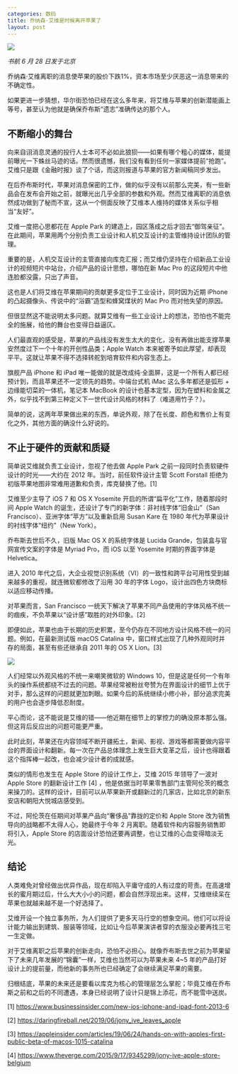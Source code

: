 ```yaml
---
categories: 数码
title: 乔纳森·艾维是时候离开苹果了
layout: post
---
```


![](http://ww1.sinaimg.cn/large/4b91f9d5ly1g4gosfza8aj20sc0fb7bk.jpg)

*书航 6 月 28 日发于北京*

乔纳森·艾维离职的消息使苹果的股价下跌1%，资本市场至少厌恶这一消息带来的不确定性。

如果更进一步猜想，华尔街恐怕已经在这么多年来，将艾维与苹果的创新潜能画上等号，甚至认为他就是确保乔布斯“遗志”准确传达的那个人。

## 不断缩小的舞台

向来自诩消息灵通的投行人士本可不必如此狼狈——如果有哪个粗心的媒体，能提前曝光一下蛛丝马迹的话。然而很遗憾，我们没有看到任何一家媒体提前“抢跑”。艾维只是跟《金融时报》谈了个话，而这则报道与苹果的官方新闻稿同步发出。

在后乔布斯时代，苹果对消息保密的工作，做的似乎没有以前那么完美，有一些新品会在发布会开始之前，就曝光出几乎全部的参数和外观。然而艾维离职的消息依然成功做到了秘而不宣，这从一个侧面反映了艾维本人维持的媒体关系似乎相当“友好”。

艾维一度把心思都花在 Apple Park 的建造上，园区落成之后才回去“御驾亲征”。在此期间，苹果用两个分别负责工业设计和人机交互设计的主管维持设计团队的管理。

重要的是，人机交互设计的主管直接向库克汇报；而艾维仍坚持在介绍新品工业设计的视频短片中站台，介绍产品的设计思想，哪怕在新 Mac Pro 的这段短片中他连脸都没露，只出了声音。

这也是人们将艾维在苹果期间的贡献更多定位于工业设计，同时因为近期 iPhone 的凸起摄像头、传说中的“浴霸”造型和蜂窝煤状的 Mac Pro 而对他失望的原因。

但很显然这不能说明太多问题。就算艾维有一些工业设计上的想法，恐怕也不能完全的施展，给他的舞台也变得日益逼仄。

人们最直观的感受是，苹果的产品线没有发生太大的变化，没有再做出能支撑苹果安然度过下一个十年的开创性品类；Apple Watch 本来被寄予如此厚望，却表现平平。这就让苹果不得不选择转舵到培育软件和内容生态上。

旗舰产品 iPhone 和 iPad 唯一能做的就是改成纯·全面屏，这是一个所有人都已经预计到，而且苹果还不一定领先的趋势。中端台式机 iMac 这么多年都还是弧形 + 边缘能切菜的一体机，笔记本 MacBook 的设计也基本定型，因为在塑料和金属之外，似乎找不到第三种定义下一世代设计风格的材料了（难道用竹子？）。

简单的说，这两年苹果做出来的东西，单说外观，除了在长度、颜色和售价上有变化之外，其他方面的确没什么好说的。

## 不止于硬件的贡献和质疑

简单说艾维就负责工业设计，忽视了他去做 Apple Park 之前一段同时负责软硬件设计的时光——大约在 2012 年。当时，前任软件设计主管 Scott Forstall 拒绝为初版苹果地图非常难用道歉和负责，库克替换了他。[1]

艾维至少主导了 iOS 7 和 OS X Yosemite 开启的所谓“扁平化”工作，随着那段时间 Apple Watch 的诞生，还设计了专门的新字体：非衬线字体“旧金山”（San Francisco）、亚洲字体“苹方”以及重新启用 Susan Kare 在 1980 年代为苹果设计的衬线字体“纽约”（New York）。

乔布斯去世后不久，旧版 Mac OS X 的系统字体是 Lucida Grande，包装盒与官网宣传文案的字体是 Myriad Pro，而 iOS 以至 Yosemite 时期的界面字体是 Helvetica。

进入 2010 年代之后，大企业视觉识别系统（VI）的一致性和跨平台可用性受到越来越多的重视，就连微软都修改了沿用 30 年的字体 Logo，设计出四色方块商标以适应移动传播。

对苹果而言，San Francisco 一统天下解决了苹果不同产品使用的字体风格不统一的痼疾，不负苹果以“设计感”取胜的对外印象。[2]

即便如此，苹果也由于长期的历史积累，至今仍存在不同地方设计风格不统一的问题。例如，在最新测试版 macOS Catalina 中，窗口样式出现了几种外观同时并存的局面，甚至有些还继承自 2011 年的 OS X Lion。[3]

![](http://ww1.sinaimg.cn/large/4b91f9d5gy1g4go29yzfaj210o0pmqsc.jpg)

人们经常以外观风格的不统一来嘲笑微软的 Windows 10，但是这是任何一个有年头的操作系统都绕不过去的问题。苹果经常被粉丝夸赞为在界面设计的细节上优于对手，那么这样的问题就更加刺眼。如果今后的系统继续小修小补，部分追求完美的用户也会逐步降低忍耐度。

平心而论，这不能说是艾维的错——他近期在细节上的掌控力的确没原本那么强。但这背后反应出的问题可能更严重。

此时此刻，苹果还在内容领域不断开疆拓土，新闻、影视、游戏等都需要做内容平台的界面设计和翻新。每一次在产品总体理念上发生巨大变革之后，设计也得跟着这个指挥棒一起改，也会减少设计者的成就感。

类似的情形也发生在 Apple Store 的设计工作上，艾维 2015 年领导了一波对 Apple Store 的翻新设计工作 [4] ，他是依据当时苹果零售部门主管阿伦茨的概念来操刀的。这样的设计，目前可以从苹果新开或翻新过的几家店，比如北京的新东安店和朝阳大悦城店感受到。

不过，阿伦茨在任期间对苹果产品向“奢侈品”靠拢的定价和 Apple Store 改为销售导向的战略都不太得人心，她最终于今年 2 月离职。随着软件和内容服务销售即将引入，Apple Store 的店面设计恐怕还要再调整，也让艾维的心血变得暗淡无光。

## 结论

人类难免对曾经做出优异作品，现在却陷入平庸守成的人有过度的苛责。在高速增长的蜜月期过后，什么大大小小的问题，都会自然浮现出来。这样，艾维继续呆在苹果也就越来越不是一个好选择了。

艾维开设一个独立事务所，为人们提供了更多天马行空的想象空间。他们可以将设计能力输出到建筑、服装等领域，比如让今后苹果演讲者穿的衣服没必要再找三宅一生定做。

对于艾维离职之后苹果的创新走向，恐怕不必担心。就像乔布斯去世之前为苹果留下了未来几年发展的“锦囊”一样，艾维也当然可以为苹果未来 4~5 年的产品打好设计上的提前量，而他新的事务所也已经确定了会继续满足苹果的需要。

归根结底，苹果的未来还是要看以库克为核心的管理层怎么掌舵；毕竟艾维在乔布斯之前和之后的不同遭遇，本身已经说明了设计只是锦上添花，而不能雪中送炭。

[1] https://www.businessinsider.com/new-ios-iphone-and-ipad-font-2013-6

[2] https://daringfireball.net/2019/06/jony_ive_leaves_apple

[3] https://appleinsider.com/articles/19/06/24/hands-on-with-apples-first-public-beta-of-macos-1015-catalina

[4] https://www.theverge.com/2015/9/17/9345299/jony-ive-apple-store-belgium